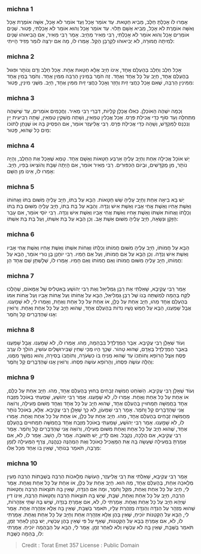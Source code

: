 
### michna 1
אָמְרוּ לוֹ אָכַלְתָּ חֵלֶב, מֵבִיא חַטָּאת. עֵד אוֹמֵר אָכַל וְעֵד אוֹמֵר לֹא אָכַל, אִשָּׁה אוֹמֶרֶת אָכַל וְאִשָּׁה אוֹמֶרֶת לֹא אָכַל, מֵבִיא אָשָׁם תָּלוּי. עֵד אוֹמֵר אָכַל וְהוּא אוֹמֵר לֹא אָכַלְתִּי, פָּטוּר. שְׁנַיִם אוֹמְרִים אָכַל וְהוּא אוֹמֵר לֹא אָכַלְתִּי, רַבִּי מֵאִיר מְחַיֵּב. אָמַר רַבִּי מֵאִיר, אִם הֱבִיאוּהוּ שְׁנַיִם לְמִיתָה חֲמוּרָה, לֹא יְבִיאוּהוּ לְקָרְבָּן הַקַּל. אָמְרוּ לוֹ, מָה אִם יִרְצֶה לוֹמַר מֵזִיד הָיִיתִי: 

### michna 2
אָכַל חֵלֶב וְחֵלֶב בְּהֶעְלֵם אֶחָד, אֵינוֹ חַיָּב אֶלָּא חַטָּאת אֶחָת. אָכַל חֵלֶב וְדָם וְנוֹתָר וּפִגּוּל בְּהֶעְלֵם אֶחָד, חַיָּב עַל כָּל אֶחָד וְאֶחָד. זֶה חֹמֶר בְּמִינִין הַרְבֵּה מִמִּין אֶחָד. וְחֹמֶר בְּמִין אֶחָד מִמִּינִין הַרְבֵּה, שֶׁאִם אָכַל כַּחֲצִי זַיִת וְחָזַר וְאָכַל כַּחֲצִי זַיִת מִמִּין אֶחָד, חַיָּב. מִשְּׁנֵי מִינִין, פָּטוּר: 

### michna 3
וְכַמָּה יִשְׁהֶה הָאוֹכְלָן. כְּאִלּוּ אֲכָלָן קְלָיוֹת, דִּבְרֵי רַבִּי מֵאִיר. וַחֲכָמִים אוֹמְרִים, עַד שֶׁיִּשְׁהֶה מִתְּחִלָּה וְעַד סוֹף כְּדֵי אֲכִילַת פְּרָס. אָכַל אֳכָלִין טְמֵאִין, וְשָׁתָה מַשְׁקִין טְמֵאִין, שָׁתָה רְבִיעִית יַיִן וְנִכְנַס לַמִּקְדָּשׁ, וְשָׁהָה כְּדֵי אֲכִילַת פְּרָס. רַבִּי אֱלִיעֶזֶר אוֹמֵר, אִם הִפְסִיק בָּהּ אוֹ שֶׁנָּתַן לְתוֹכוֹ מַיִם כָּל שֶׁהוּא, פָּטוּר: 

### michna 4
יֵשׁ אוֹכֵל אֲכִילָה אַחַת וְחַיָּב עָלֶיהָ אַרְבַּע חַטָּאוֹת וְאָשָׁם אֶחָד. טָמֵא שֶׁאָכַל אֶת הַחֵלֶב, וְהָיָה נוֹתָר, מִן מֻקְדָּשִׁים, וּבְיוֹם הַכִּפּוּרִים. רַבִּי מֵאִיר אוֹמֵר, אִם הָיְתָה שַׁבָּת וְהוֹצִיאוֹ בְפִיו, חַיָּב. אָמְרוּ לוֹ, אֵינוֹ מִן הַשֵּׁם: 

### michna 5
יֵשׁ בָּא בִיאָה אַחַת וְחַיָּב עָלֶיהָ שֵׁשׁ חַטָּאוֹת. הַבָּא עַל בִּתּוֹ, חַיָּב עָלֶיהָ מִשּׁוּם בִּתּוֹ וַאֲחוֹתוֹ וְאֵשֶׁת אָחִיו וְאֵשֶׁת אֲחִי אָבִיו וְאֵשֶׁת אִישׁ וְנִדָּה. וְהַבָּא עַל בַּת בִּתּוֹ, חַיָּב עָלֶיהָ מִשּׁוּם בַּת בִּתּוֹ וְכַלָּתוֹ וַאֲחוֹת אִשְׁתּוֹ וְאֵשֶׁת אָחִיו וְאֵשֶׁת אֲחִי אָבִיו וְאֵשֶׁת אִישׁ וְנִדָּה. רַבִּי יוֹסֵי אוֹמֵר, אִם עָבַר הַזָּקֵן וּנְשָׂאָהּ, חַיָּב עָלֶיהָ מִשּׁוּם אֵשֶׁת אָב. וְכֵן הַבָּא עַל בַּת אִשְׁתּוֹ, וְעַל בַּת בַּת אִשְׁתּוֹ: 

### michna 6
הַבָּא עַל חֲמוֹתוֹ, חַיָּב עָלֶיהָ מִשּׁוּם חֲמוֹתוֹ וְכַלָּתוֹ וַאֲחוֹת אִשְׁתּוֹ וְאֵשֶׁת אָחִיו וְאֵשֶׁת אֲחִי אָבִיו וְאֵשֶׁת אִישׁ וְנִדָּה. וְכֵן הַבָּא עַל אֵם חֲמוֹתוֹ, וְעַל אֵם חָמִיו. רַבִּי יוֹחָנָן בֶּן נוּרִי אוֹמֵר, הַבָּא עַל חֲמוֹתוֹ, חַיָּב עָלֶיהָ מִשּׁוּם חֲמוֹתוֹ וְאֵם חֲמוֹתוֹ וְאֵם חָמִיו. אָמְרוּ לוֹ, שְׁלָשְׁתָּן שֵׁם אֶחָד הֵן: 

### michna 7
אָמַר רַבִּי עֲקִיבָא, שָׁאַלְתִּי אֶת רַבָּן גַּמְלִיאֵל וְאֶת רַבִּי יְהוֹשֻׁעַ בָּאִטְלִיס שֶׁל אֶמָּאוֹם, שֶׁהָלְכוּ לִקַּח בְּהֵמָה לְמִשְׁתֵּה בְנוֹ שֶׁל רַבָּן גַּמְלִיאֵל, הַבָּא עַל אֲחוֹתוֹ וְעַל אֲחוֹת אָבִיו וְעַל אֲחוֹת אִמּוֹ בְּהֶעְלֵם אֶחָד מַהוּ, חַיָּב אַחַת עַל כֻּלָּן, אוֹ אַחַת עַל כָּל אַחַת וְאֶחָת, וְאָמְרוּ לִי, לֹא שָׁמָעְנוּ. אֲבָל שָׁמַעְנוּ, הַבָּא עַל חָמֵשׁ נָשָׁיו נִדּוֹת בְּהֶעְלֵם אֶחָד, שֶׁהוּא חַיָּב עַל כָּל אַחַת וְאַחַת. וְרוֹאִין אָנוּ שֶׁהַדְּבָרִים קַל וָחֹמֶר: 

### michna 8
וְעוֹד שְׁאָלָן רַבִּי עֲקִיבָא. אֵבָר הַמְדֻלְדָּל בִּבְהֵמָה, מַהוּ. אָמְרוּ לוֹ, לֹא שָׁמַעְנוּ. אֲבָל שָׁמַעְנוּ בְּאֵבָר הַמְדֻלְדָּל בְּאָדָם, שֶׁהוּא טָהוֹר. שֶׁכָּךְ הָיוּ מֻכֵּי שְׁחִין שֶׁבִּירוּשָׁלַיִם עוֹשִׂין, הוֹלֵךְ לוֹ עֶרֶב פֶּסַח אֵצֶל הָרוֹפֵא וְחוֹתְכוֹ עַד שֶׁהוּא מַנִּיחַ בּוֹ כִשְׂעֹרָה, וְתוֹחֲבוֹ בְסִירָה, וְהוּא נִמְשָׁךְ מִמֶּנּוּ, וְהַלָּה עוֹשֶׂה פִסְחוֹ, וְהָרוֹפֵא עוֹשֶׂה פִסְחוֹ. וְרוֹאִין אָנוּ שֶׁהַדְּבָרִים קַל וָחֹמֶר: 

### michna 9
וְעוֹד שְׁאָלָן רַבִּי עֲקִיבָא. הַשּׁוֹחֵט חֲמִשָּׁה זְבָחִים בַּחוּץ בְּהֶעְלֵם אֶחָד, מַהוּ. חַיָּב אַחַת עַל כֻּלָּם, אוֹ אַחַת עַל כָּל אַחַת וְאֶחָת. אָמְרוּ לוֹ, לֹא שָׁמָעְנוּ. אָמַר רַבִּי יְהוֹשֻׁעַ, שָׁמַעְתִּי בְאוֹכֵל מִזֶּבַח אֶחָד בַּחֲמִשָּׁה תַמְחוּיִין בְּהֶעְלֵם אֶחָד, שֶׁהוּא חַיָּב עַל כָּל אֶחָד וְאֶחָד מִשּׁוּם מְעִילָה, וְרוֹאֶה אֲנִי שֶׁהַדְּבָרִים קַל וָחֹמֶר. אָמַר רַבִּי שִׁמְעוֹן, לֹא כָךְ שְׁאָלָן רַבִּי עֲקִיבָא. אֶלָּא, בְּאוֹכֵל נוֹתָר מֵחֲמִשָּׁה זְבָחִים בְּהֶעְלֵם אֶחָד, מַהוּ. חַיָּב אַחַת עַל כֻּלָּן, אוֹ אַחַת עַל כָּל אַחַת וְאֶחָת. אָמְרוּ לוֹ, לֹא שָׁמָעְנוּ. אָמַר רַבִּי יְהוֹשֻׁעַ, שָׁמַעְתִּי בְאוֹכֵל מִזֶּבַח אֶחָד בַּחֲמִשָּׁה תַמְחוּיִים בְּהֶעְלֵם אֶחָד, שֶׁהוּא חַיָּב עַל כָּל אַחַת וְאַחַת מִשּׁוּם מְעִילָה, וְרוֹאֶה אֲנִי שֶׁהַדְּבָרִים קַל וָחֹמֶר. אָמַר רַבִּי עֲקִיבָא, אִם הֲלָכָה, נְקַבֵּל. וְאִם לָדִין, יֵשׁ תְּשׁוּבָה. אָמַר לוֹ, הָשֵׁב. אָמַר לוֹ, לֹא, אִם אָמַרְתָּ בִמְעִילָה שֶׁעָשָׂה בָהּ אֶת הַמַּאֲכִיל כָּאוֹכֵל וְאֶת הַמְהַנֶּה כַּנֶּהֱנֶה, צֵרַף הַמְּעִילָה לִזְמָן מְרֻבֶּה, תֹּאמַר בְּנוֹתָר, שֶׁאֵין בּוֹ אַחַד מִכָּל אֵלּוּ: 

### michna 10
אָמַר רַבִּי עֲקִיבָא, שָׁאַלְתִּי אֶת רַבִּי אֱלִיעֶזֶר, הָעוֹשֶׂה מְלָאכוֹת הַרְבֵּה בְּשַׁבָּתוֹת הַרְבֵּה מֵעֵין מְלָאכָה אַחַת, בְּהֶעְלֵם אֶחָד, מַה הוּא. חַיָּב אַחַת עַל כֻּלָּן, אוֹ אַחַת עַל כָּל אַחַת וְאֶחָת. אָמַר לִי, חַיָּב עַל כָּל אַחַת וְאַחַת, מִקַּל וָחֹמֶר, וּמָה אִם הַנִּדָּה, שֶׁאֵין בָּהּ תּוֹצָאוֹת הַרְבֵּה וְחַטָּאוֹת הַרְבֵּה, חַיָּב עַל כָּל אַחַת וְאַחַת, שַׁבָּת, שֶׁיֶּשׁ בָּהּ תּוֹצָאוֹת הַרְבֵּה וְחַטָּאוֹת הַרְבֵּה, אֵינוֹ דִין שֶׁיְּהֵא חַיָּב עַל כָּל אַחַת וְאֶחָת. אָמַרְתִּי לוֹ, לֹא, אִם אָמַרְתָּ בַנִּדָּה, שֶׁיֶּשׁ בָּהּ שְׁתֵּי אַזְהָרוֹת, שֶׁהוּא מֻזְהָר עַל הַנִּדָּה וְהַנִּדָּה מֻזְהֶרֶת עָלָיו, תֹּאמַר בַּשַּׁבָּת, שֶׁאֵין בָּהּ אֶלָּא אַזְהָרָה אֶחָת. אָמַר לִי, הַבָּא עַל הַקְּטַנּוֹת יוֹכִיחַ, שֶׁאֵין בָּהֶן אֶלָּא אַזְהָרָה אַחַת וְחַיָּב עַל כָּל אַחַת וְאֶחָת. אָמַרְתִּי לוֹ, לֹא, אִם אָמַרְתָּ בַּבָּא עַל הַקְּטַנּוֹת, שֶׁאַף עַל פִּי שֶׁאֵין בָּהֶן עַכְשָׁיו, יֵשׁ בָּהֶן לְאַחַר זְמָן, תֹּאמַר בַּשַּׁבָּת, שֶׁאֵין בָּהּ לֹא עַכְשָׁיו וְלֹא לְאַחַר זְמָן. אָמַר לִי, הַבָּא עַל הַבְּהֵמָה יוֹכִיחַ. אָמַרְתִּי לוֹ, בְּהֵמָה כַשַּׁבָּת: 

>Credit : Torat Emet 357
>License : Public Domain 